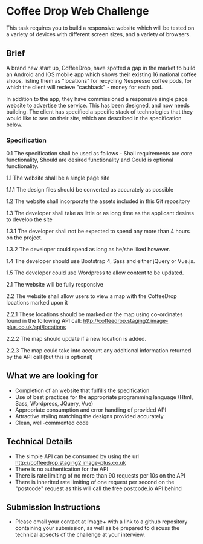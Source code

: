 # Coffee Drop Web Challenge
This task requires you to build a responsive website which will be tested on a variety of devices with different screen sizes, and a variety of browsers. 
 
## Brief
A brand new start up, CoffeeDrop, have spotted a gap in the market to build an Android and IOS mobile app which shows their existing 16 national coffee shops, listing them as "locations" for recycling Nespresso coffee pods, for which the client will recieve "cashback" - money for each pod.

In addition to the app, they have commissioned a responsive single page website to advertise the service. This has been designed, and now needs building. The client has specified a specific stack of technologies that they would like to see on their site, which are described in the specification below.


### Specification 
0.1 The specification shall be used as follows - Shall requirements are core functionality, Should are desired functionality and Could is optional functionality.

1.1 The website shall be a single page site

1.1.1 The design files should be converted as accurately as possible

1.2 The website shall incorporate the assets included in this Git repository

1.3 The developer shall take as little or as long time as the applicant desires to develop the site

1.3.1 The developer shall not be expected to spend any more than 4 hours on the project.

1.3.2 The developer could spend as long as he/she liked however.

1.4 The developer should use Bootstrap 4, Sass and either jQuery or Vue.js.

1.5 The developer could use Wordpress to allow content to be updated.


2.1 The website will be fully responsive

2.2 The website shall allow users to view a map with the CoffeeDrop locations marked upon it

2.2.1 These locations should be marked on the map using co-ordinates found in the following API call: http://coffeedrop.staging2.image-plus.co.uk/api/locations

2.2.2 The map should update if a new location is added.

2.2.3 The map could take into account any additional information returned by the API call (but this is optional)
 
## What we are looking for
 - Completion of an website that fulfills the specification
 - Use of best practices for the appropriate programming language (Html, Sass, Wordpress, JQuery, Vue)
 - Appropriate consumption and error handling of provided API
 - Attractive styling matching the designs provided accurately
 - Clean, well-commented code 

 
## Technical Details
- The simple API can be consumed by using the url http://coffeedrop.staging2.image-plus.co.uk
- There is no authentication for the API
- There is rate limiting of no more than 90 requests per 10s on the API
- There is inherited rate limiting of one request per second on the "postcode" request as this will call the free postcode.io API behind 

 
 ## Submission Instructions
  - Please email your contact at Image+ with a link to a github repository containing your submission, as well as be prepared to discuss the technical apsects of the challenge at your interview.

